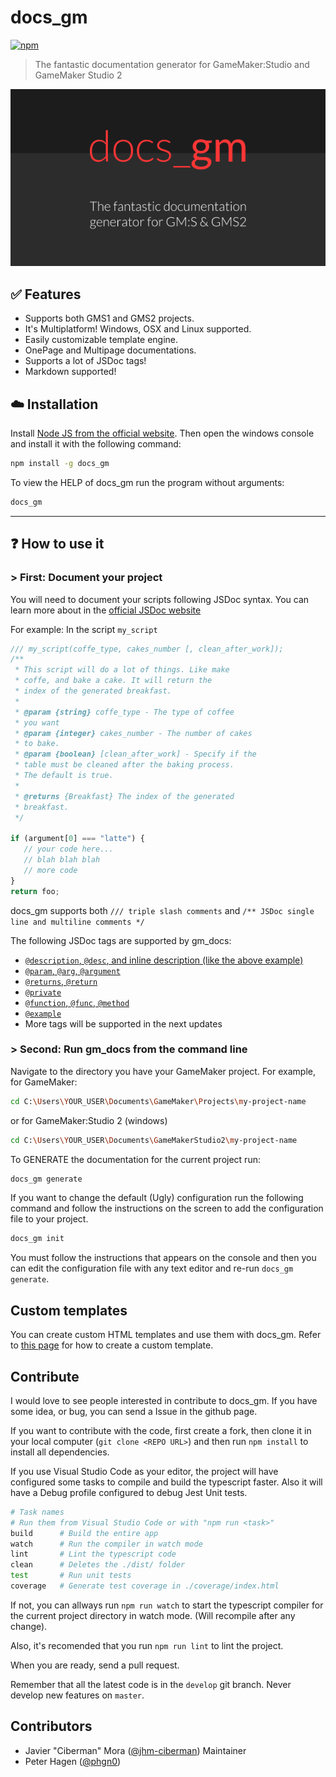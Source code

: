 # docs_gm

[![npm](https://img.shields.io/npm/dt/docs_gm.svg)](https://www.npmjs.com/package/docs_gm)
> The fantastic documentation generator for GameMaker:Studio and GameMaker Studio 2

![docs_gm: The fantastic documentation generator for GM:S & GMS2](img/docs_gm_logo.png)

## ✅ Features

- Supports both GMS1 and GMS2 projects.
- It's Multiplatform! Windows, OSX and Linux supported.
- Easily customizable template engine.
- OnePage and Multipage documentations.
- Supports a lot of JSDoc tags!
- Markdown supported!

## ☁️ Installation

Install [Node JS from the official website](https://nodejs.org/).
Then open the windows console and install it with the following command:

```bash
npm install -g docs_gm
```

To view the HELP of docs_gm run the program without arguments:

```bash
docs_gm
```

----------

## ❓ How to use it

### > First: Document your project

You will need to document your scripts following JSDoc syntax. You can learn more about in the [official JSDoc website](http://usejsdoc.org/)

For example:  In the script `my_script`

```js
/// my_script(coffe_type, cakes_number [, clean_after_work]);
/**
 * This script will do a lot of things. Like make
 * coffe, and bake a cake. It will return the
 * index of the generated breakfast.
 *
 * @param {string} coffe_type - The type of coffee
 * you want
 * @param {integer} cakes_number - The number of cakes
 * to bake.
 * @param {boolean} [clean_after_work] - Specify if the
 * table must be cleaned after the baking process.
 * The default is true.
 *
 * @returns {Breakfast} The index of the generated
 * breakfast.
 */

if (argument[0] === "latte") {
   // your code here...
   // blah blah blah
   // more code
}
return foo;
```

docs_gm supports both `/// triple slash comments` and `/** JSDoc single line and multiline comments */`

The following JSDoc tags are supported by gm_docs:

- [`@description`, `@desc`, and inline description (like the above example)](http://usejsdoc.org/tags-description.html)
- [`@param`, `@arg`, `@argument`](http://usejsdoc.org/tags-param.html)
- [`@returns`, `@return`](http://usejsdoc.org/tags-returns.html)
- [`@private`](http://usejsdoc.org/tags-private.html)
- [`@function`, `@func`, `@method`](http://usejsdoc.org/tags-function.html)
- [`@example`](http://usejsdoc.org/tags-example.html)
- More tags will be supported in the next updates

### > Second: Run gm_docs from the command line

Navigate to the directory you have your GameMaker project. For example, for GameMaker:

```bash
cd C:\Users\YOUR_USER\Documents\GameMaker\Projects\my-project-name
```

or for GameMaker:Studio 2 (windows)

```bash
cd C:\Users\YOUR_USER\Documents\GameMakerStudio2\my-project-name
```

To GENERATE the documentation for the current project run:

```bash
docs_gm generate
```

If you want to change the default (Ugly) configuration run the following command and follow the instructions on the screen to add the configuration file to your project.

```bash
docs_gm init
```

You must follow the instructions that appears on the console and then you can edit the configuration file with any text editor and re-run `docs_gm generate`.

## Custom templates

You can create custom HTML templates and use them with docs_gm. Refer to [this page](./custom_templates.md) for how to create a custom template.

## Contribute

I would love to see people interested in contribute to docs_gm. If you have some idea, or bug, you can send a Issue in the github page.

If you want to contribute with the code, first create a fork, then clone it in your local computer (`git clone <REPO URL>`) and then run `npm install` to install all dependencies.

If you use Visual Studio Code as your editor, the project will have configured some tasks to compile and build the typescript faster. Also it will have a Debug profile configured to debug Jest Unit tests.

```bash
# Task names 
# Run them from Visual Studio Code or with "npm run <task>"
build      # Build the entire app
watch      # Run the compiler in watch mode
lint       # Lint the typescript code
clean      # Deletes the ./dist/ folder
test       # Run unit tests
coverage   # Generate test coverage in ./coverage/index.html
```

If not, you can allways run `npm run watch` to start the typescript compiler for the current project directory in watch mode. (Will recompile after any change).

Also, it's recomended that you run `npm run lint` to lint the project.

When you are ready, send a pull request.

Remember that all the latest code is in the `develop` git branch. Never develop new features on  `master`.

## Contributors

- Javier "Ciberman" Mora ([@jhm-ciberman](https://github.com/jhm-ciberman/)) Maintainer
- Peter Hagen ([@phgn0](https://github.com/phgn0))
